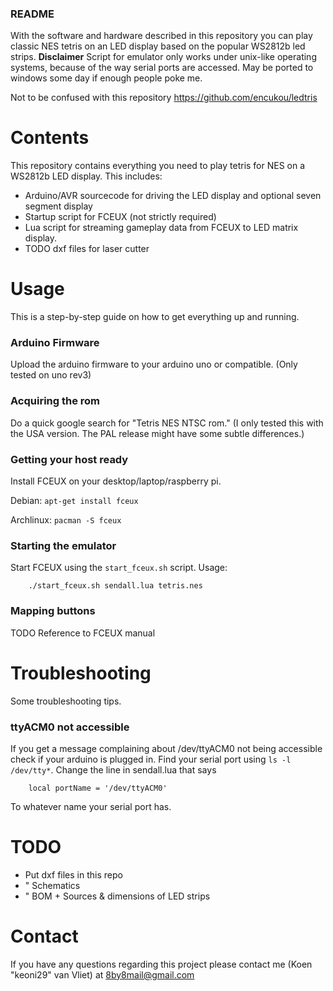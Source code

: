 ### README
With the software and hardware described in this repository you can play classic NES tetris on an LED display based on the popular WS2812b led strips.
__Disclaimer__ Script for emulator only works under unix-like operating systems, because of the way serial ports are accessed. May be ported to windows some day if enough people poke me.

Not to be confused with this repository https://github.com/encukou/ledtris

# Contents
This repository contains everything you need to play tetris for NES on a WS2812b LED display. This includes:

- Arduino/AVR sourcecode for driving the LED display and optional seven segment display
- Startup script for FCEUX (not strictly required)
- Lua script for streaming gameplay data from FCEUX to LED matrix display.
- TODO dxf files for laser cutter


# Usage
This is a step-by-step guide on how to get everything up and running.

### Arduino Firmware
Upload the arduino firmware to your arduino uno or compatible. (Only tested on uno rev3)

### Acquiring the rom
Do a quick google search for "Tetris NES NTSC rom." (I only tested this with the USA version. The PAL release might have some subtle differences.)

### Getting your host ready
Install FCEUX on your desktop/laptop/raspberry pi.

Debian:
`apt-get install fceux`

Archlinux:
`pacman -S fceux` 

### Starting the emulator
Start FCEUX using the `start_fceux.sh` script.
Usage:
```
	./start_fceux.sh sendall.lua tetris.nes
```

### Mapping buttons
TODO Reference to FCEUX manual

# Troubleshooting
Some troubleshooting tips.

### ttyACM0 not accessible
If you get a message complaining about /dev/ttyACM0 not being accessible check if your arduino is plugged in.
Find your serial port using `ls -l /dev/tty*`. Change the line in sendall.lua that says
```
	local portName = '/dev/ttyACM0'
```
To whatever name your serial port has.

# TODO
- Put dxf files in this repo
- " Schematics
- " BOM + Sources & dimensions of LED strips

# Contact
If you have any questions regarding this project please contact me (Koen "keoni29" van Vliet) at <8by8mail@gmail.com>